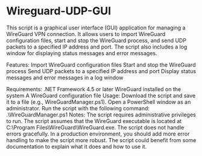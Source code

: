 # Wireguard-UDP-GUI
This script is a graphical user interface (GUI) application for managing a WireGuard VPN connection. It allows users to import WireGuard configuration files, start and stop the WireGuard process, and send UDP packets to a specified IP address and port. The script also includes a log window for displaying status messages and error messages.

Features:
Import WireGuard configuration files
Start and stop the WireGuard process
Send UDP packets to a specified IP address and port
Display status messages and error messages in a log window

Requirements:
.NET Framework 4.5 or later
WireGuard installed on the system
A WireGuard configuration file
Usage:
Download the script and save it to a file (e.g., WireGuardManager.ps1).
Open a PowerShell window as an administrator.
Run the script with the following command: .\WireGuardManager.ps1
Notes:
The script requires administrative privileges to run.
The script assumes that the WireGuard executable is located at C:\Program Files\WireGuard\WireGuard.exe.
The script does not handle errors gracefully. In a production environment, you should add more error handling to make the script more robust.
The script could benefit from some documentation to explain what it does and how to use it.
